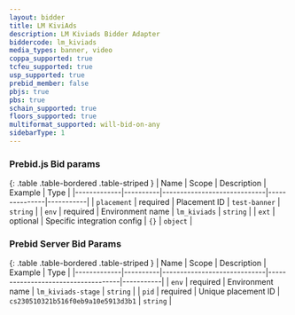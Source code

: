 ```yaml
---
layout: bidder
title: LM KiviAds
description: LM Kiviads Bidder Adapter
biddercode: lm_kiviads
media_types: banner, video
coppa_supported: true
tcfeu_supported: true
usp_supported: true
prebid_member: false
pbjs: true
pbs: true
schain_supported: true
floors_supported: true
multiformat_supported: will-bid-on-any
sidebarType: 1
---
```


### Prebid.js Bid params

{: .table .table-bordered .table-striped }
| Name        | Scope    | Description                 | Example       | Type      |
|-------------|----------|-----------------------------|---------------|-----------|
| `placement` | required | Placement ID                | `test-banner` | `string`  |
| `env`       | required | Environment name            | `lm_kiviads`  | `string`  |
| `ext`       | optional | Specific integration config | `{}`          | `object`  |

### Prebid Server Bid Params

{: .table .table-bordered .table-striped }
| Name        | Scope    | Description                 | Example                            | Type      |
|-------------|----------|-----------------------------|------------------------------------|-----------|
| `env`       | required | Environment name            | `lm_kiviads-stage`                 | `string`  |
| `pid`       | required | Unique placement ID           | `cs230510321b516f0eb9a10e5913d3b1` | `string`  |

